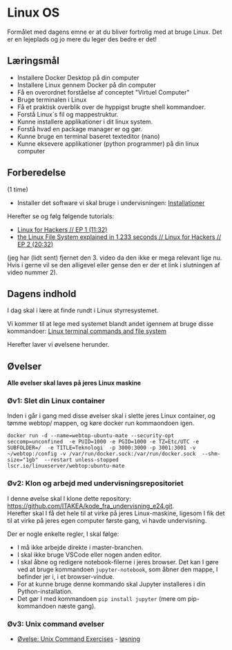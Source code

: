 # Linux OS
Formålet med dagens emne er at du bliver fortrolig med at bruge Linux. Det er en lejeplads og jo mere du leger des bedre er det!


## Læringsmål
* Installere Docker Desktop på din computer
* Installere Linux gennem Docker på din computer
* Få en overordnet forståelse af conceptet "Virtuel Computer"
* Bruge terminalen i Linux
* Få et praktisk overblik over de hyppigst brugte shell kommandoer.
* Forstå Linux´s fil og mappestruktur.
* Kunne installere applikationer i dit linux system.
* Forstå hvad en package manager er og gør.
* Kunne bruge en terminal baseret texteditor (nano)
* Kunne eksevere applikationer (python programmer) på din linux computer

## Forberedelse
(1 time)

* Installer det software vi skal bruge i undervisningen: [Installationer](installationer_f24.md)

Herefter se og følg følgende tutorials:

* [Linux for Hackers // EP 1 (11:32)](https://www.youtube.com/watch?v=VbEx7B_PTOE&list=PLIhvC56v63IJIujb5cyE13oLuyORZpdkL)
* [the Linux File System explained in 1,233 seconds // Linux for Hackers // EP 2 (20:32)](https://www.youtube.com/watch?v=A3G-3hp88mo&list=PLIhvC56v63IJIujb5cyE13oLuyORZpdkL&index=2)

(jeg har (lidt sent) fjernet den 3. video da den ikke er mega relevant lige nu. Hvis i gerne vil se den alligevel eller gense den er der et link i slutningen af video nummer 2).
<!-- * [HELP!! (for when you suck at Linux) // Linux for Hackers // EP3 (13:13)](https://www.youtube.com/watch?v=Y17KTiJLcyQ&list=PLIhvC56v63IJIujb5cyE13oLuyORZpdkL&index=3) -->


## Dagens indhold
I dag skal i lære at finde rundt i Linux styrresystemet.

Vi kommer til at lege med systemet blandt andet igennem at bruge disse kommandoer: [Linux terminal commands and file system](https://techkea.github.io/f23/materialer/unix_commands.html)

Herefter laver vi øvelsene herunder.


## Øvelser
**Alle øvelser skal laves på jeres Linux maskine**    

### Øv1: Slet din Linux container
Inden i går i gang med disse øvelser skal i slette jeres Linux container, og tømme webtop/ mappen, og køre docker run kommaondoen igen.     

```` docker run -d --name=webtop-ubuntu-mate --security-opt seccomp=unconfined  -e PUID=1000 -e PGID=1000 -e TZ=Etc/UTC -e SUBFOLDER=/  -e TITLE=Teknologi  -p 3000:3000 -p 3001:3001 -v ~/webtop:/config -v /var/run/docker.sock:/var/run/docker.sock  --shm-size="1gb"  --restart unless-stopped lscr.io/linuxserver/webtop:ubuntu-mate  ````


### Øv2: Klon og arbejd med undervisningsrepositoriet
I denne øvelse skal I klone dette repository: https://github.com/ITAKEA/kode_fra_undervisning_e24.git.    
Herefter skal I få det hele til at virke på jeres Linux-maskine, ligesom I fik det til at virke på jeres egen computer første gang, vi havde undervisning.

Der er nogle enkelte regler, I skal følge:

* I må ikke arbejde direkte i master-branchen.
* I skal ikke bruge VSCode eller nogen anden editor.
* I skal åbne og redigere notebook-filerne i jeres browser. Det kan I gøre ved at bruge kommandoen ```jupyter-notebook```, som åbner den mappe, I befinder jer i, i et browser-vindue.
* For at kunne bruge denne kommando skal Jupyter installeres i din Python-installation.
* Det gør I med kommandoen ```pip install jupyter``` (mere om pip-kommandoen næste gang).

### Øv3: Unix command øvelser
* [Øvelse: Unix Command Exercises](https://github.com/ITAKEA/kode_fra_undervisning_e24/blob/master/linux1/exercises/unix_commands_exercises.md) - [løsning](https://github.com/ITAKEA/kode_fra_undervisning_e24/blob/master/linux1/exercises/solution/unix_ex_solutions.md)





